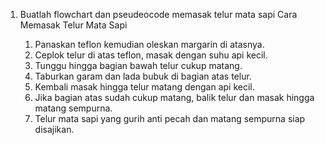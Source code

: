 1)  Buatlah flowchart dan pseudeocode memasak telur mata sapi
    Cara Memasak Telur Mata Sapi

    1. Panaskan teflon kemudian oleskan margarin di atasnya.
    2. Ceplok telur di atas teflon, masak dengan suhu api kecil. 
    3. Tunggu hingga bagian bawah telur cukup matang. 
    4. Taburkan garam dan lada bubuk di bagian atas telur.
    5. Kembali masak hingga telur matang dengan api kecil. 
    6. Jika bagian atas sudah cukup matang, balik telur dan masak hingga matang sempurna. 
    7. Telur mata sapi yang gurih anti pecah dan matang sempurna siap disajikan.